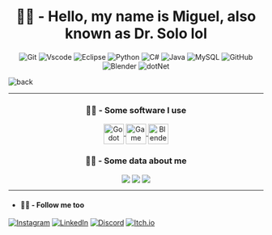 <h1 align=center> 🤖💬 - Hello, my name is Miguel, also known as Dr. Solo lol </h1>
<!--
![background](https://cdn.leonardo.ai/users/4ca3dbe5-820e-447b-aecc-ffb603540e48/generations/d2af487c-a848-457b-bea1-f48bab31117c/variations/UniversalUpscaler_d2af487c-a848-457b-bea1-f48bab31117c.jpg) 
-->

<div align=center>
	<img align=center title="Git" 		src="https://img.shields.io/badge/GIT-E44C30?style=for-the-badge&logo=git&logoColor=white"/>
	<img align=center title="Vscode" 	src="https://img.shields.io/badge/Vscode-007ACC?style=for-the-badge&logo=visual-studio-code&logoColor=white"/>
	<img align=center title="Eclipse"	src="https://img.shields.io/badge/Eclipse-E44C30?style=for-the-badge&logo=eclipse&logoColor=white"/>
	<img align=center title="Python"	src="https://img.shields.io/badge/python-3670A0?style=for-the-badge&logo=python&logoColor=ffdd54"/>
	<img align=center title="C#"		src="https://img.shields.io/badge/C%23-239120?style=for-the-badge&logo=c-sharp&logoColor=white"/>
	<img align=center title="Java"		src="https://img.shields.io/badge/java-%23ED8B00.svg?style=for-the-badge&logo=openjdk&logoColor=white"/>
	<img align=center title="MySQL"		src="https://img.shields.io/badge/MySQL-00000F?style=for-the-badge&logo=mysql&logoColor=white"/>
	<img align=center title="GitHub"	src="https://img.shields.io/badge/GitHub-00000F?style=for-the-badge&logo=github&logoColor=white"/>
	<img align=center title="Blender"	src="https://img.shields.io/badge/Blender-E44C30?style=for-the-badge&logo=blender&logoColor=white"/>
	<img align=center title="dotNet"	src="https://img.shields.io/badge/DotNet-A020F0?style=for-the-badge&logo=dotnet&logoColor=white"/>
</div>

![back](https://media.discordapp.net/attachments/1278043424011845746/1278044347203457025/7_Sem_Titulo.png?ex=66cf5f0d&is=66ce0d8d&hm=f3498fa63687c0b9ca482e8308bbc020aa245eade95e9dfe9b6f9456e2772752&=&format=webp&quality=lossless&width=1439&height=600)

<!--
- ### 🤖💬 - About me ###
  * | 💻 | I'm studying computer engineering |
    |-----|-----------------------------------|
    | 👾 | Dev Indie |
    | 🤖 | Lover for bots |
-->

<hr>

<div	align=center>
	<h3 align=center>🤖💬 - Some software I use</h3>
	<a title="Godot" target="_blank" href="https://godotengine.org">
		<img align=center title="Godot" alt="Godot Icon" height="40" width="40" align="center" src="https://upload.wikimedia.org/wikipedia/commons/thumb/6/6a/Godot_icon.svg/2048px-Godot_icon.svg.png" />
	</a>
	<a title="Game Maker" target="_blank" href="https://gamemaker.io/en">
		<img align=center title="Game Maker" alt="Game Maker Icon" height="40" width="40" align="center" src = "https://freefilehippo.com/wp-content/uploads/2020/11/gamemaker-studio-2-logo.png" />
	</a>
	<a title="Blender" target="_blank" href="https://www.blender.org">
		<img align=center title="Blender" alt="Blender Icon" height="40" width="40" align="center" src = "https://github.com/DoutorSolo/DoutorSolo/assets/132822901/0aacb41d-d132-4558-ad5b-ecb64a438e34" />
	</a>
</div>


<div align=center>
	<h3 align=center>🤖💬 - Some data about me</h3>
	<img align=center src = "https://github-readme-stats.vercel.app/api?username=DoctorSolo&theme=midnight-purple&bg_color=000&border_color=A020F0&show_icons=true&icon_color=A020F0&title_color=A020F0&text_color=FFF" />
	<img align=center src = "https://github-readme-stats-git-masterrstaa-rickstaa.vercel.app/api/top-langs/?username=DoctorSolo&layout=compact&bg_color=000&border_color=A020F0&title_color=A020F0&text_color=FFF" />
	<img align=center src = "https://streak-stats.demolab.com/?user=DoctorSolo&theme=midnight-purple&background=000&border=A020F0&dates=FFF"/>
</div>

<hr>

- #### 🤖💬 - Follow me too ####
[![Instagram](https://img.shields.io/badge/-Instagram-%23E4405F?style=for-the-badge&logo=instagram&logoColor=white)](https://www.instagram.com/who_miguel_/)
[![LinkedIn](https://img.shields.io/badge/LinkedIn-0077B5?style=for-the-badge&logo=linkedin&logoColor=white)](https://www.linkedin.com/in/miguel-e-a46b13279/)
[![Discord](https://img.shields.io/badge/Discord-7289DA?style=for-the-badge&logo=discord&logoColor=white)](https://discord.com/users/534808726570270731/)
[![Itch.io](https://img.shields.io/badge/-Itch.io-000?style=for-the-badge&logo=itch.io&logoColor=%23E4405F)](https://doctor-solo.itch.io/)
